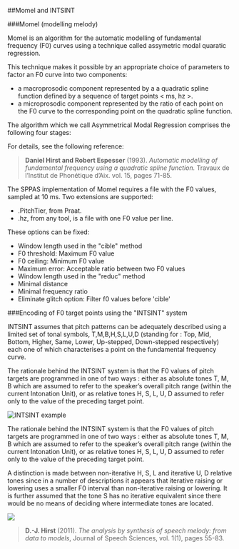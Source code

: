 ##Momel and INTSINT

###Momel (modelling melody)

Momel is an algorithm for the automatic modelling of fundamental frequency (F0)
curves using a technique called assymetric modal quaratic regression.

This technique makes it possible by an appropriate choice of parameters to 
factor an F0 curve into two components:

* a macroprosodic component represented by a a quadratic spline function defined by a sequence of target points < ms, hz >.
* a microprosodic component represented by the ratio of each point on the F0 curve to the corresponding point on the quadratic spline function.

The algorithm which we call Asymmetrical Modal Regression comprises the
following four stages:

For details, see the following reference:

>**Daniel Hirst and Robert Espesser** (1993).
>*Automatic modelling of fundamental frequency using a quadratic spline function.*
>Travaux de l’Institut de Phonétique d’Aix. vol. 15, pages 71-85.

The SPPAS implementation of Momel requires a file with the F0 values, sampled
at 10 ms. Two extensions are supported:

- .PitchTier, from Praat.
- .hz, from any tool, is a file with one F0 value per line.


These options can be fixed:

* Window length used in the "cible" method 
* F0 threshold: Maximum F0 value
* F0 ceiling: Minimum F0 value
* Maximum error: Acceptable ratio between two F0 values
* Window length used in the "reduc" method
* Minimal distance
* Minimal frequency ratio
* Eliminate glitch option: Filter f0 values before 'cible'


###Encoding of F0 target points using the "INTSINT" system

INTSINT assumes that pitch patterns can be adequately described using a 
limited set of tonal symbols, T,M,B,H,S,L,U,D (standing for : Top, Mid, Bottom, 
Higher, Same, Lower, Up-stepped, Down-stepped respectively) each one of which 
characterises a point on the fundamental frequency curve.

The rationale behind the INTSINT system is that the F0 values of pitch targets 
are programmed in one of two ways : either as absolute tones T, M, B which are 
assumed to refer to the speaker’s overall pitch range (within the current 
Intonation Unit), or as relative tones H, S, L, U, D assumed to refer only to 
the value of the preceding target point.

![INTSINT example](./etc/img/INTSINT-tones.png)

The rationale behind the INTSINT system is that the F0 values of pitch targets 
are programmed in one of two ways : either as absolute tones T, M, B which are 
assumed to refer to the speaker’s overall pitch range (within the current 
Intonation Unit), or as relative tones H, S, L, U, D assumed to refer only to
the value of the preceding target point.

A distinction is made between non-iterative H, S, L and iterative U, D relative
tones since in a number of descriptions it appears that iterative raising or 
lowering uses a smaller F0 interval than non-iterative raising or lowering. 
It is further assumed that the tone S has no iterative equivalent since there 
would be no means of deciding where intermediate tones are located.

![](./etc/screenshots/Momel-INTSINT.png)


>**D.-J. Hirst** (2011).
>*The analysis by synthesis of speech melody: from data to models*, 
>Journal of Speech Sciences, vol. 1(1), pages 55-83.


